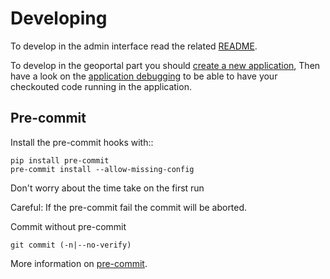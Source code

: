 # Developing

To develop in the admin interface read the related
[README](https://github.com/camptocamp/c2cgeoportal/blob/master/admin/README.md).

To develop in the geoportal part you should
[create a new application](https://camptocamp.github.io/c2cgeoportal/master/integrator/create_application.html),
Then have a look on the
[application debugging](https://camptocamp.github.io/c2cgeoportal/master/developer/debugging.html)
to be able to have your checkouted code running in the application.

## Pre-commit

Install the pre-commit hooks with::

```shell
pip install pre-commit
pre-commit install --allow-missing-config
```

Don't worry about the time take on the first run

Careful: If the pre-commit fail the commit will be aborted.

Commit without pre-commit

```shell
git commit (-n|--no-verify)
```

More information on [pre-commit](https://pre-commit.com/).
